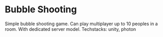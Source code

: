# Bubble Shooting
Simple bubble shooting game.
Can play multiplayer up to 10 peoples in a room. With dedicated server model.
Techstacks: unity, photon
